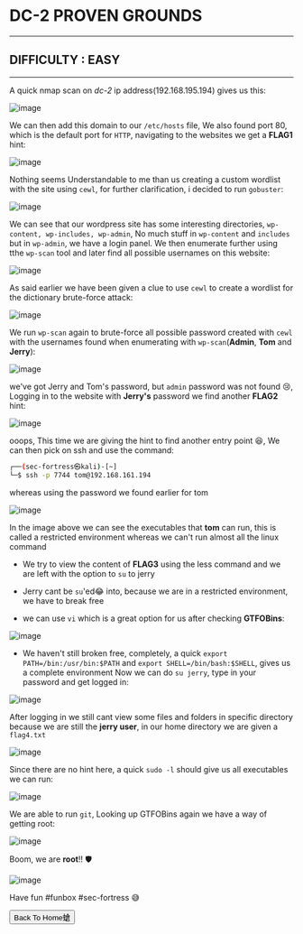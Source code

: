
# **DC-2 PROVEN GROUNDS**
***
## **DIFFICULTY : EASY**
***

A quick nmap scan on *dc-2* ip address(192.168.195.194) gives us this:

![image](https://sec-fortress.github.io/posts/pg/images/dc1.png)

We can then add this domain to our `/etc/hosts` file, We also found port 80, which is the default port for `HTTP`, navigating to the websites we get a **FLAG1** hint:

![image](../images/Screenshot_2023-06-09_15_06_16.png)

Nothing seems Understandable to me than us creating a custom wordlist with the site using `cewl`, for further clarification, i decided to run `gobuster`:

![image](../images/dc2.png)

We can see that our wordpress site has some interesting directories, `wp-content, wp-includes, wp-admin`, No much stuff in `wp-content` and `includes` but in `wp-admin`, we have a login panel. We then enumerate further using tthe `wp-scan` tool and later find all possible usernames on this website:

![image](../images/dc3.png)

As said earlier we have been given a clue to use `cewl` to create a wordlist for the dictionary brute-force attack:

![image](../images/dc4.png)

We run `wp-scan` again to brute-force all possible password created with `cewl` with the usernames found when enumerating with `wp-scan`(**Admin**, **Tom** and **Jerry**):

![image](../images/dc5.png)

we've got Jerry and Tom's password, but `admin` password was not found 😢, Logging in to the website with **Jerry's** password we find another **FLAG2** hint:

![image](../images/Screenshot_2023-06-09_15_11_31.png)

ooops, This time we are giving the hint to find another entry point 😆, We can then pick on ssh and use the command:

```bash
┌──(sec-fortress㉿kali)-[~]
└─$ ssh -p 7744 tom@192.168.161.194
```

whereas using the password we found earlier for tom

![image](../images/dc6.png)

In the image above we can see the executables that **tom** can run, this is called a restricted environment whereas we can't run almost all the linux command

* We try to view the content of **FLAG3** using the less command and we are left with the option to `su` to jerry

* Jerry cant be `su`'ed😂 into, because we are in a restricted environment, we have to break free

* we can use `vi` which is a great option for us after checking **GTFOBins**:

![image](../images/dc7.png)

* We haven't still broken free, completely, a quick `export PATH=/bin:/usr/bin:$PATH` and `export SHELL=/bin/bash:$SHELL`, gives us a complete environment
Now we can do `su jerry`, type in your password and get logged in:

![image](../images/dc8.png)

After logging in we still cant view some files and folders in specific directory because we are still the **jerry user**, in our home directory we are given a `flag4.txt`

![image](../images/dc.png)

Since there are no hint here, a quick `sudo -l` should give us all executables we can run:

![image](../images/last.png)

We are able to run `git`, Looking up GTFOBins again we have a way of getting root:

![image](../images/dc10.png)

Boom, we are **root**!! 🛡️

![image](../images/goat.png)

Have fun #funbox #sec-fortress 😅

<button onclick="window.location.href='https://sec-fortress.github.io';">Back To Home螥</button>
